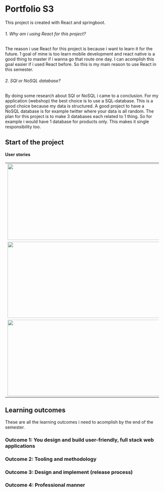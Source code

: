 # Portfolio S3

This project is created with React and springboot.

###### 1. Why am i using React for this project?

The reason i use React for this project is because i want to learn it for the future. 1 goal of mine is too learn mobile development and react native is a good thing to master if i wanna go that route one day. I can acomplish this goal easier if i used React before. So this is my main reason to use React in this semester.

###### 2. SQl or NoSQL database?

By doing some research about SQl or NoSQL i came to a conclusion. For my application (webshop) the best choice is to use a SQL-database. This is a good choice because my data is structured. A good project to have a NoSQL database is for example twitter where your data is all random. The plan for this project is to make 3 databases each related to 1 thing. So for example i would have 1 database for products only. This makes it single responsibility too. 


## Start of the project

#### User stories

<table>
  <tr>
    <td><img src="https://i.postimg.cc/65qPKrJ3/user-story-1.png" width=500 height=250></td> 
    <td><img src="https://i.postimg.cc/x1S4WcQp/user-story-2.png" width=500 height=250></td> 
  </tr>
 <tr>
    <td><img src="https://i.postimg.cc/VsC4mmDx/user-story-3.png" width=500 height=250></td> 
    <td><img src="https://i.postimg.cc/ncdXWQqp/user-story-4.png" width=500 height=250></td> 
  </tr>
 <tr>
    <td><img src="https://i.postimg.cc/xj58kbxM/user-story-5.png" width=500 height=250></td> 
  </tr>
 </table>


## Learning outcomes

These are all the learning outcomes i need to acomplish by the end of the semester.

### Outcome 1: You design and build user-friendly, full stack web applications



### Outcome 2: Tooling and methodology

### Outcome 3: Design and implement (release process)

### Outcome 4: Professional manner

